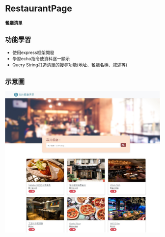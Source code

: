 # RestaurantPage

**餐廳清單**
 
## 功能學習

- 使用express框架開發
- 學習echo指令使資料逐一顯示
- Query String打造清單的搜尋功能(地址、餐廳名稱、敘述等)

## 示意圖
![RestaurantPageImg](public/imgs/RestaurantImg.jpg)
